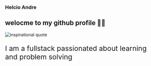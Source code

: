 ### Helcio Andre

## welocme to my github profile 👋🏽
<img src="https://cdn.everydaypower.com/wp-content/uploads/2017/03/Inspirational-quote-14.jpg" alt="inspirational quote">
<p style="font-size: 23px; color="#888"; font-family: arial;"> I am a fullstack passionated about learning and problem solving</p>
<!--
**helciodev/helciodev** is a ✨ _special_ ✨ repository because its `README.md` (this file) appears on your GitHub profile.


-->
